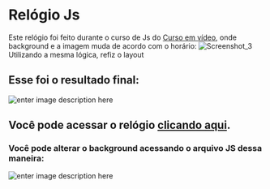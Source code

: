# Relógio Js
Este relógio foi feito durante o curso de Js do [Curso em vídeo](https://www.youtube.com/playlist?list=PLHz_AreHm4dlsK3Nr9GVvXCbpQyHQl1o1), onde background e a imagem muda de acordo com o horário:
![Screenshot_3](https://user-images.githubusercontent.com/58481753/99750774-bd6ba280-2abf-11eb-95b9-2200ac7f060f.png)
 Utilizando a mesma lógica, refiz o layout
 ## Esse foi o resultado final:
 ![enter image description here](http://g.recordit.co/ElNBjlpuQw.gif)
 ## Você pode acessar o relógio [clicando aqui](https://carloshenryck.github.io/relogio-js/).
 
 ### Você pode alterar o background acessando o arquivo JS dessa maneira: 
 
 ![enter image description here](http://g.recordit.co/cB48T6BHcG.gif)
